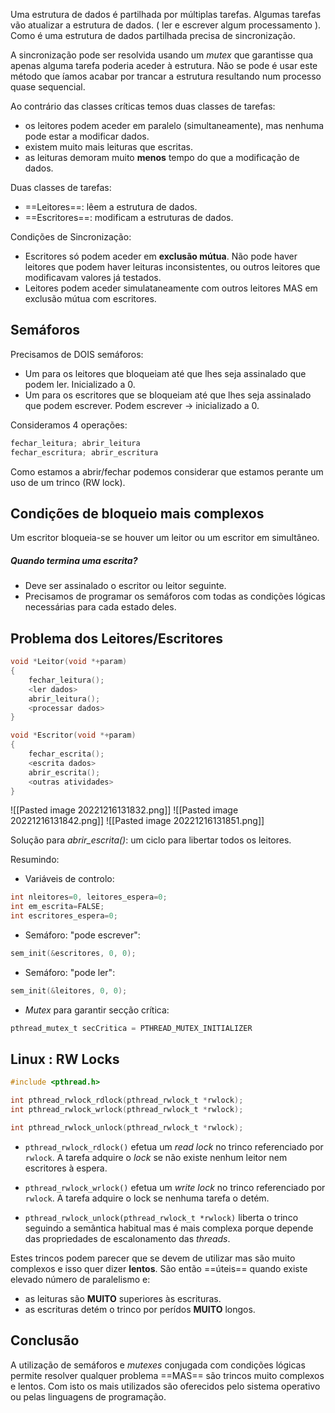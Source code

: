 
Uma estrutura de dados é partilhada por múltiplas tarefas.
Algumas tarefas vão atualizar a estrutura de dados. ( ler e escrever algum processamento ).
Como é uma estrutura de dados partilhada precisa de sincronização.

A sincronização pode ser resolvida usando um _mutex_ que garantisse qua apenas alguma tarefa poderia aceder à estrutura.
Não se pode é usar este método que íamos acabar por trancar a estrutura resultando num processo quase sequencial.

Ao contrário das classes críticas temos duas classes de tarefas:

-  os leitores podem aceder em paralelo (simultaneamente), mas nenhuma pode estar a modificar dados.
-  existem muito mais leituras que escritas.
-  as leituras demoram muito __menos__ tempo do que a modificação de dados.

Duas classes de tarefas:
-  ==Leitores==:  lêem a estrutura de dados.
- ==Escritores==: modificam a estruturas de dados.

Condições de Sincronização:
- Escritores só podem aceder em __exclusão mútua__. Não pode haver leitores que podem haver leituras inconsistentes, ou outros leitores que modificavam valores já testados.
- Leitores podem aceder simulataneamente com outros leitores MAS em exclusão mútua com escritores.


## Semáforos

Precisamos de DOIS semáforos:

- Um para os leitores que bloqueiam até que lhes seja assinalado que podem ler. Inicializado a 0.
- Um para os escritores que se bloqueiam até que lhes seja assinalado que podem escrever. Podem escrever -> inicializado a 0.

Consideramos 4 operações:

```c
fechar_leitura; abrir_leitura
fechar_escritura; abrir_escritura
```

Como estamos a abrir/fechar podemos considerar que estamos perante um uso de um trinco (RW lock).


## Condições de bloqueio mais complexos

Um escritor bloqueia-se se houver um leitor ou um escritor em simultâneo.

##### Quando termina uma escrita?

- Deve ser assinalado o escritor ou leitor seguinte.
- Precisamos de programar os semáforos com todas as condições lógicas necessárias para cada estado deles.

## Problema dos Leitores/Escritores

```c
void *Leitor(void *+param)
{
	fechar_leitura();
	<ler dados>
	abrir_leitura();
	<processar dados>
}

void *Escritor(void *+param)
{
	fechar_escrita();
	<escrita dados>
	abrir_escrita();
	<outras atividades>
}
```

![[Pasted image 20221216131832.png]]
![[Pasted image 20221216131842.png]]
![[Pasted image 20221216131851.png]]

Solução para _abrir_escrita()_: um ciclo para libertar todos os leitores.

Resumindo:

- Variáveis de controlo:
```c
int nleitores=0, leitores_espera=0;
int em_escrita=FALSE;
int escritores_espera=0;
```

- Semáforo: "pode escrever":
```c
sem_init(&escritores, 0, 0);
```

- Semáforo: "pode ler":
```c
sem_init(&leitores, 0, 0);
```

- _Mutex_ para garantir secção crítica:
```c
pthread_mutex_t secCritica = PTHREAD_MUTEX_INITIALIZER
```


## Linux : RW Locks

```c
#include <pthread.h>

int pthread_rwlock_rdlock(pthread_rwlock_t *rwlock);
int pthread_rwlock_wrlock(pthread_rwlock_t *rwlock);

int pthread_rwlock_unlock(pthread_rwlock_t *rwlock);
```

- `pthread_rwlock_rdlock()` efetua um _read lock_ no trinco referenciado por `rwlock`.
A tarefa adquire o _lock_ se não existe nenhum leitor nem escritores à espera.

- `pthread_rwlock_wrlock()` efetua um _write lock_ no trinco referenciado por `rwlock`.
A tarefa adquire o lock se nenhuma tarefa o detém.
 
- `pthread_rwlock_unlock(pthread_rwlock_t *rwlock)` liberta o trinco seguindo a semântica habitual mas é mais complexa porque depende das propriedades de escalonamento das _threads_.

Estes trincos podem parecer que se devem de utilizar mas são muito complexos e isso quer dizer __lentos__.
São então ==úteis== quando existe elevado número de paralelismo e:
- as leituras são __MUITO__ superiores às escrituras.
- as escrituras detém o trinco por perídos __MUITO__ longos.

## Conclusão

A utilização de semáforos e _mutexes_ conjugada com condições lógicas permite resolver qualquer problema ==MAS== são trincos muito complexos e lentos.
Com isto os mais utilizados são oferecidos pelo sistema operativo ou pelas linguagens de programação.











